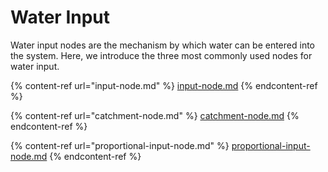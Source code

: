 # Water Input

Water input nodes are the mechanism by which water can be entered into the system. Here, we introduce the three most commonly used nodes for water input.

{% content-ref url="input-node.md" %}
[input-node.md](input-node.md)
{% endcontent-ref %}

{% content-ref url="catchment-node.md" %}
[catchment-node.md](catchment-node.md)
{% endcontent-ref %}

{% content-ref url="proportional-input-node.md" %}
[proportional-input-node.md](proportional-input-node.md)
{% endcontent-ref %}
